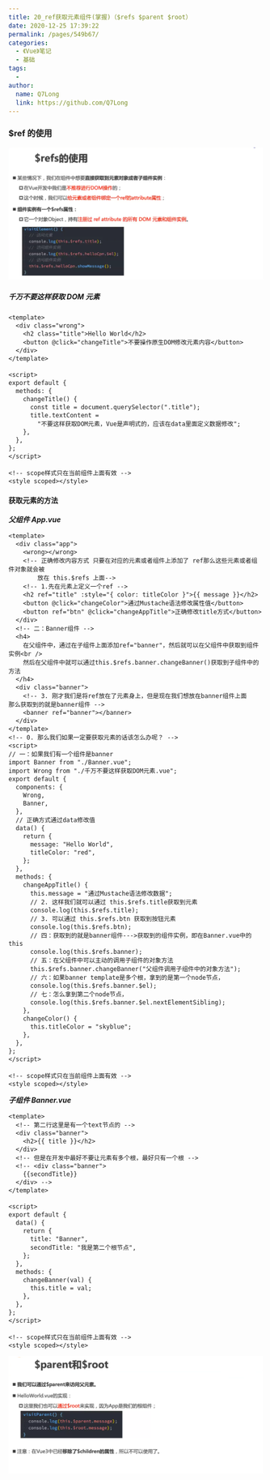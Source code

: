 ```yaml
---
title: 20_ref获取元素组件(掌握)（$refs $parent $root）
date: 2020-12-25 17:39:22
permalink: /pages/549b67/
categories:
  - 《Vue》笔记
  - 基础
tags:
  -
author:
  name: Q7Long
  link: https://github.com/Q7Long
---
```


### $ref 的使用

![image-20221206201528603](https://github.com/Q7Long/images/blob/master/qlBlog_images/Vue%E5%9F%BA%E7%A1%80/20_ref%E8%8E%B7%E5%8F%96%E5%85%83%E7%B4%A0%E7%BB%84%E4%BB%B6(%E6%8E%8C%E6%8F%A1).assets/image-20221206201528603.png?raw=true)

##### 千万不要这样获取 DOM 元素

```vue
<template>
  <div class="wrong">
    <h2 class="title">Hello World</h2>
    <button @click="changeTitle">不要操作原生DOM修改元素内容</button>
  </div>
</template>

<script>
export default {
  methods: {
    changeTitle() {
      const title = document.querySelector(".title");
      title.textContent =
        "不要这样获取DOM元素，Vue是声明式的，应该在data里面定义数据修改";
    },
  },
};
</script>

<!-- scope样式只在当前组件上面有效 -->
<style scoped></style>
```

#### 获取元素的方法

**_父组件 App.vue_**

```vue
<template>
  <div class="app">
    <wrong></wrong>
    <!-- 正确修改内容方式 只要在对应的元素或者组件上添加了 ref那么这些元素或者组件对象就会被
		放在 this.$refs 上面-->
    <!-- 1.先在元素上定义一个ref -->
    <h2 ref="title" :style="{ color: titleColor }">{{ message }}</h2>
    <button @click="changeColor">通过Mustache语法修改属性值</button>
    <button ref="btn" @click="changeAppTitle">正确修改title方式</button>
  </div>
  <!-- 二：Banner组件 -->
  <h4>
    在父组件中，通过在子组件上面添加ref="banner"，然后就可以在父组件中获取到组件实例<br />
    然后在父组件中就可以通过this.$refs.banner.changeBanner()获取到子组件中的方法
  </h4>
  <div class="banner">
    <!-- 3. 刚才我们是将ref放在了元素身上，但是现在我们想放在banner组件上面
那么获取到的就是banner组件 -->
    <banner ref="banner"></banner>
  </div>
</template>
<!-- 0. 那么我们如果一定要获取元素的话该怎么办呢？ -->
<script>
// 一：如果我们有一个组件是banner
import Banner from "./Banner.vue";
import Wrong from "./千万不要这样获取DOM元素.vue";
export default {
  components: {
    Wrong,
    Banner,
  },
  // 正确方式通过data修改值
  data() {
    return {
      message: "Hello World",
      titleColor: "red",
    };
  },
  methods: {
    changeAppTitle() {
      this.message = "通过Mustache语法修改数据";
      // 2. 这样我们就可以通过 this.$refs.title获取到元素
      console.log(this.$refs.title);
      // 3. 可以通过 this.$refs.btn 获取到按钮元素
      console.log(this.$refs.btn);
      // 四：获取到的就是banner组件--->获取到的组件实例，即在Banner.vue中的this
      console.log(this.$refs.banner);
      // 五：在父组件中可以主动的调用子组件的对象方法
      this.$refs.banner.changeBanner("父组件调用子组件中的对象方法");
      // 六：如果banner template是多个根，拿到的是第一个node节点，
      console.log(this.$refs.banner.$el);
      // 七：怎么拿到第二个node节点，
      console.log(this.$refs.banner.$el.nextElementSibling);
    },
    changeColor() {
      this.titleColor = "skyblue";
    },
  },
};
</script>

<!-- scope样式只在当前组件上面有效 -->
<style scoped></style>
```

**_子组件 Banner.vue_**

```vue
<template>
  <!-- 第二行这里是有一个text节点的 -->
  <div class="banner">
    <h2>{{ title }}</h2>
  </div>
  <!-- 但是在开发中最好不要让元素有多个根，最好只有一个根 -->
  <!-- <div class="banner">
    {{secondTitle}}
  </div> -->
</template>

<script>
export default {
  data() {
    return {
      title: "Banner",
      secondTitle: "我是第二个根节点",
    };
  },
  methods: {
    changeBanner(val) {
      this.title = val;
    },
  },
};
</script>

<!-- scope样式只在当前组件上面有效 -->
<style scoped></style>
```

![image-20221206202137982](https://github.com/Q7Long/images/blob/master/qlBlog_images/Vue%E5%9F%BA%E7%A1%80/20_ref%E8%8E%B7%E5%8F%96%E5%85%83%E7%B4%A0%E7%BB%84%E4%BB%B6(%E6%8E%8C%E6%8F%A1).assets/image-20221206202137982.png?raw=true)

